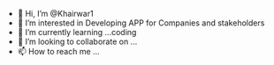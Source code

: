 - 👋 Hi, I’m @Khairwar1
- 👀 I’m interested in Developing APP for Companies and stakeholders
- 🌱 I’m currently learning ...coding
- 💞️ I’m looking to collaborate on ...
- 📫 How to reach me ...

<!---
Khairwar1/Khairwar1 is a ✨ special ✨ repository because its `README.md` (this file) appears on your GitHub profile.
You can click the Preview link to take a look at your changes.
--->
